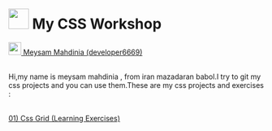 

<h1>
  <img src='https://user-images.githubusercontent.com/87698767/189895099-c4e23376-c701-4d87-aac2-492913c9ee61.png' alt='' height='40' width='40' />
  My CSS Workshop
</h1>

<a href="https://www.developer6669.com">
  <img src='https://user-images.githubusercontent.com/87698767/175297602-1f346731-f1ee-429b-bf72-626bed8411cd.png' alt='' height='25' width='25' />
  Meysam Mahdinia (developer6669)
</a>
<br/>
<br/>
<p>
  Hi,my name is meysam mahdinia , from iran mazadaran babol.I try to git my css projects and you can use them.These are my css projects and exercises :
</p>
<br/>
<a href="https://github.com/developer6669/JavaScript/tree/Calculator">
  01) Css Grid (Learning Exercises)
</a>

<!---
```html
# JavaScript
<h2>Example of code</h2>
<a href="#">ddd</a>
<pre>
    <div class="container">
        <div class="block two first">
            <h2>Your title</h2>
            <div class="wrap">
            //Your content
            </div>
        </div>
    </div>
</pre>
```
-->
